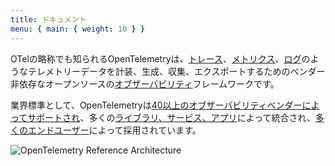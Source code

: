 ```yaml
---
title: ドキュメント
menu: { main: { weight: 10 } }
---
```


OTelの略称でも知られるOpenTelemetryは、[トレース](/docs/concepts/signals/traces/)、[メトリクス](/docs/concepts/signals/metrics/)、[ログ](/docs/concepts/signals/logs/)のようなテレメトリーデータを計装、生成、収集、エクスポートするためのベンダー非依存なオープンソースの[オブザーバビリティ](concepts/observability-primer/#what-is-observability)フレームワークです。

業界標準として、OpenTelemetryは[40以上のオブザーバビリティベンダーによってサポートされ](/ecosystem/vendors/)、多くの[ライブラリ、サービス、アプリ](/ecosystem/integrations)によって統合され、[多くのエンドユーザー](/ecosystem/adopters)によって採用されています。

![OpenTelemetry Reference Architecture](/img/otel-diagram.svg)
